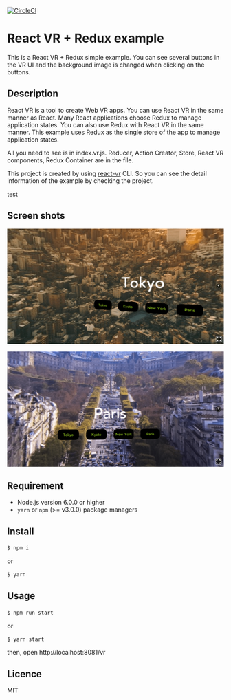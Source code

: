 [![CircleCI](https://circleci.com/gh/fukumasuya/react-vr-redux-example.svg?style=svg)](https://circleci.com/gh/fukumasuya/react-vr-redux-example)

React VR + Redux example
====

This is a React VR + Redux simple example. You can see several buttons in the VR UI and the background image is changed when clicking on the buttons.

## Description
React VR is a tool to create Web VR apps.
You can use React VR in the same manner as React. Many React applications choose Redux to manage application states. You can also use Redux with React VR in the same manner. This example uses Redux as the single store of the app to manage application states.

All you need to see is in index.vr.js. Reducer, Action Creator, Store, React VR components, Redux Container are in the file.

This project is created by using [react-vr](https://github.com/facebook/react-vr) CLI. So you can see the detail information of the example by checking the project.

test

## Screen shots
![Tokyo Screen Shot](screen-shots/tokyo.png)

![Paris Screen Shot](screen-shots/paris.png)

## Requirement
- Node.js version 6.0.0 or higher
- `yarn` or `npm` (>= v3.0.0) package managers

## Install
```bash
$ npm i
```
or
```bash
$ yarn
```

## Usage
```bash
$ npm run start
```
or
```bash
$ yarn start
```
then, open http://localhost:8081/vr

## Licence
MIT
